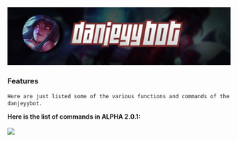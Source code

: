 <img src="https://raw.githubusercontent.com/D0ubleClIck/danjeyybot/master/img/thumbnail.png" />


### Features
```
Here are just listed some of the various functions and commands of the danjeyybot.
```
**Here is the list of commands in ALPHA 2.0.1:**<br><br>
<a href="https://docs.google.com/spreadsheets/d/e/2PACX-1vTKF6MFcZMlXbOgsPdnbsNw-LCtpcF6_jho3aHaPr5IOFmFToCFEboPj9Tm6ib3hs9QoIOk8Nbz77He/pubhtml"><img src="https://s3.amazonaws.com/cdn.freshdesk.com/data/helpdesk/attachments/production/1033926355/original/GoogleSheets.png" width="150"/></a><br><br>
